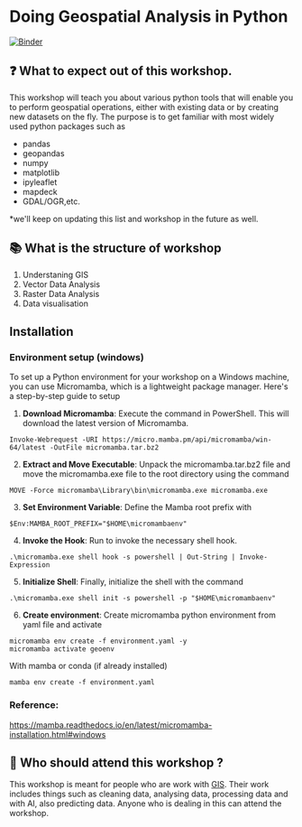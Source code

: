 # Doing Geospatial Analysis in Python

[![Binder](https://mybinder.org/badge_logo.svg)](https://mybinder.org/v2/gh/Rotten-Grapes-Pvt-Ltd/geopython-workshop/HEAD)

## ❓ What to expect out of this workshop.
This workshop will teach you about various python tools that will enable you to perform geospatial operations, either with existing data or by creating new datasets on the fly.
The purpose is to get familiar with most widely used python packages such as 
- pandas
- geopandas
- numpy
- matplotlib
- ipyleaflet
- mapdeck 
- GDAL/OGR,etc.
  
*we'll keep on updating this list and workshop in the future as well.

## 📚 What is the structure of workshop 

1. Understaning GIS 
2. Vector Data Analysis
3. Raster Data Analysis
4. Data visualisation


## Installation

### Environment setup (windows)
To set up a Python environment for your workshop on a Windows machine, you can use Micromamba, which is a lightweight package manager. Here's a step-by-step guide to setup

1. **Download Micromamba**: Execute the command in PowerShell. This will download the latest version of Micromamba.
```
Invoke-Webrequest -URI https://micro.mamba.pm/api/micromamba/win-64/latest -OutFile micromamba.tar.bz2
``` 

2. **Extract and Move Executable**: Unpack the micromamba.tar.bz2 file and move the micromamba.exe file to the root     directory using the command 
```
MOVE -Force micromamba\Library\bin\micromamba.exe micromamba.exe
```

3. **Set Environment Variable**: Define the Mamba root prefix with 
```
$Env:MAMBA_ROOT_PREFIX="$HOME\micromambaenv"
```

4. **Invoke the Hook**: Run to invoke the necessary shell hook.
```
.\micromamba.exe shell hook -s powershell | Out-String | Invoke-Expression
```

5. **Initialize Shell**: Finally, initialize the shell with the command 
```
.\micromamba.exe shell init -s powershell -p "$HOME\micromambaenv"
```

6. **Create environment**: Create micromamba python environment from yaml file and activate

```
micromamba env create -f environment.yaml -y
micromamba activate geoenv
```

With mamba or conda (if already installed)
```
mamba env create -f environment.yaml
```

### Reference:

https://mamba.readthedocs.io/en/latest/micromamba-installation.html#windows

## 👥 Who should attend this workshop ?
This workshop is meant for people who are work with [GIS](https://en.wikipedia.org/wiki/Geographic_Information_System). Their work includes things such as cleaning data, analysing data, processing data and with AI, also predicting data.
Anyone who is dealing in this can attend the workshop. 



